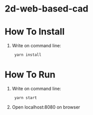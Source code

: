 # 2d-web-based-cad
# How To Install
1. Write on command line:

        yarn install

# How To Run
1. Write on command line:

        yarn start

2. Open localhost:8080 on browser